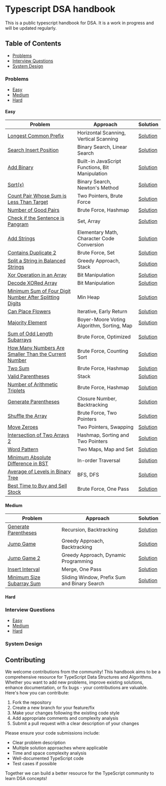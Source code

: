 # Typescript DSA handbook

This is a public typescript handbook for DSA. It is a work in progress and will be updated regularly.

## Table of Contents

- [Problems](#problems)
- [Interview Questions](#interview-questions)
- [System Design](#system-design)

### Problems
- [Easy](#easy)
- [Medium](#medium)
- [Hard](#hard)

#### Easy
| Problem | Approach | Solution |
|---------|------------|----------|
| [Longest Common Prefix](problems/easy/longest-common-prefix) | Horizontal Scanning, Vertical Scanning | [Solution](problems/easy/longest-common-prefix/index.md) |
| [Search Insert Position](problems/easy/search-insert-position) | Binary Search, Linear Search | [Solution](problems/easy/search-insert-position/index.md) |
| [Add Binary](problems/easy/add-binary) | Built-in JavaScript Functions, Bit Manipulation | [Solution](problems/easy/add-binary/index.md) |
| [Sqrt(x)](problems/easy/sqrt-x) | Binary Search, Newton's Method | [Solution](problems/easy/sqrt-x/index.md) |
| [Count Pair Whose Sum is Less Than Target](problems/easy/count-pair-whose-sum-is-less-than-target) | Two Pointers, Brute Force | [Solution](problems/easy/count-pair-whose-sum-is-less-than-target/index.md) |
| [Number of Good Pairs](problems/easy/number-of-good-pairs) | Brute Force, Hashmap | [Solution](problems/easy/number-of-good-pairs/index.md) |
| [Check if the Sentence is Pangram](problems/easy/check-if-the-sentence-is-pangram) | Set, Array | [Solution](problems/easy/check-if-the-sentence-is-pangram/index.md) |
| [Add Strings](problems/easy/add-string) | Elementary Math, Character Code Conversion | [Solution](problems/easy/add-string/index.md) |
| [Contains Duplicate 2](problems/easy/contains-duplicate-2) | Brute Force, Set | [Solution](problems/easy/contains-duplicate-2/index.md) |
| [Split a String in Balanced Strings](problems/easy/split-a-string-in-balanced-strings) | Greedy Approach, Stack | [Solution](problems/easy/split-a-string-in-balanced-strings/index.md) |
| [Xor Operation in an Array](problems/easy/xor-operation-in-an-array) | Bit Manipulation | [Solution](problems/easy/xor-operation-in-an-array/index.md) |
| [Decode XORed Array](problems/easy/decode-xor-in-an-array) | Bit Manipulation | [Solution](problems/easy/decode-xor-in-an-array/index.md) |
| [Minimum Sum of Four Digit Number After Splitting Digits](problems/medium/minimum-sum-of-four-digit-number-after-splitting-digits) | Min Heap | [Solution](problems/medium/minimum-sum-of-four-digit-number-after-splitting-digits/index.md) |
| [Can Place Flowers](problems/medium/can-place-flowers) | Iterative, Early Return | [Solution](problems/medium/can-place-flowers/index.md) |
| [Majority Element](problems/medium/majority-element) | Boyer-Moore Voting Algorithm, Sorting, Map | [Solution](problems/medium/majority-element/index.md) |
| [Sum of Odd Length Subarrays](problems/medium/sum-of-odd-length-subarrays) | Brute Force, Optimized | [Solution](problems/medium/sum-of-odd-length-subarrays/index.md) |
| [How Many Numbers Are Smaller Than the Current Number](problems/medium/how-many-numbers-are-smaller-than-the-current-number) | Brute Force, Counting Sort | [Solution](problems/medium/how-many-numbers-are-smaller-than-the-current-number/index.md) |
| [Two Sum](problems/medium/two-sum) | Brute Force, Hashmap | [Solution](problems/medium/two-sum/index.md) |
| [Valid Parentheses](problems/easy/valid-parentheses) | Stack | [Solution](problems/easy/valid-parentheses/index.md) |
| [Number of Arithmetic Triplets](problems/medium/number-of-arithmetic-triplets) | Brute Force, Hashmap | [Solution](problems/medium/number-of-arithmetic-triplets/index.md) |
| [Generate Parentheses](problems/medium/generate-parentheses) | Closure Number, Backtracking | [Solution](problems/medium/generate-parentheses/index.md) |
| [Shuffle the Array](problems/medium/shuffle-array) | Brute Force, Two Pointers | [Solution](problems/medium/shuffle-array/index.md) |
| [Move Zeroes](problems/easy/move-zeros) | Two Pointers, Swapping | [Solution](problems/easy/move-zeros/index.md) |
| [Intersection of Two Arrays 2](problems/easy/insersection-of-two-arrays-2) | Hashmap, Sorting and Two Pointers | [Solution](problems/easy/insersection-of-two-arrays-2/index.md) |
| [Word Pattern](problems/easy/word-pattern) | Two Maps, Map and Set | [Solution](problems/easy/word-pattern/index.md) |
| [Minimum Absolute Difference in BST](problems/easy/minimum-absolute-difference-bst) | In-order Traversal | [Solution](problems/easy/minimum-absolute-difference-bst/index.md) |
| [Average of Levels in Binary Tree](problems/easy/average-of-levels-in-binary-tree) | BFS, DFS | [Solution](problems/easy/average-of-levels-in-binary-tree/index.md) |
| [Best Time to Buy and Sell Stock](problems/easy/best-time-to-buy-and-sell-stock) | Brute Force, One Pass | [Solution](problems/easy/best-time-to-buy-and-sell-stock/index.md) |

#### Medium
| Problem | Approach | Solution |
|---------|------------|----------|
| [Generate Parentheses](problems/medium/generate-parentheses) | Recursion, Backtracking | [Solution](problems/medium/generate-parentheses/index.md) |
| [Jump Game](problems/medium/jump-game) | Greedy Approach, Backtracking | [Solution](problems/medium/jump-game/index.md) |
| [Jump Game 2](problems/medium/jump-game-2) | Greedy Approach, Dynamic Programming | [Solution](problems/medium/jump-game-2/index.md) |
| [Insert Interval](problems/medium/insert-interval) | Merge, One Pass | [Solution](problems/medium/insert-interval/index.ts) |
| [Minimum Size Subarray Sum](problems/medium/minimum-size-subarray-sum) | Sliding Window, Prefix Sum and Binary Search | [Solution](problems/medium/minimum-size-subarray-sum/index.md) |

#### Hard

### Interview Questions
- [Easy](#easy)
- [Medium](#medium)
- [Hard](#hard)

### System Design

## Contributing

We welcome contributions from the community! This handbook aims to be a comprehensive resource for TypeScript Data Structures and Algorithms. Whether you want to add new problems, improve existing solutions, enhance documentation, or fix bugs - your contributions are valuable. Here's how you can contribute:

1. Fork the repository
2. Create a new branch for your feature/fix
3. Make your changes following the existing code style
4. Add appropriate comments and complexity analysis
5. Submit a pull request with a clear description of your changes

Please ensure your code submissions include:
- Clear problem description
- Multiple solution approaches where applicable
- Time and space complexity analysis
- Well-documented TypeScript code
- Test cases if possible

Together we can build a better resource for the TypeScript community to learn DSA concepts!
